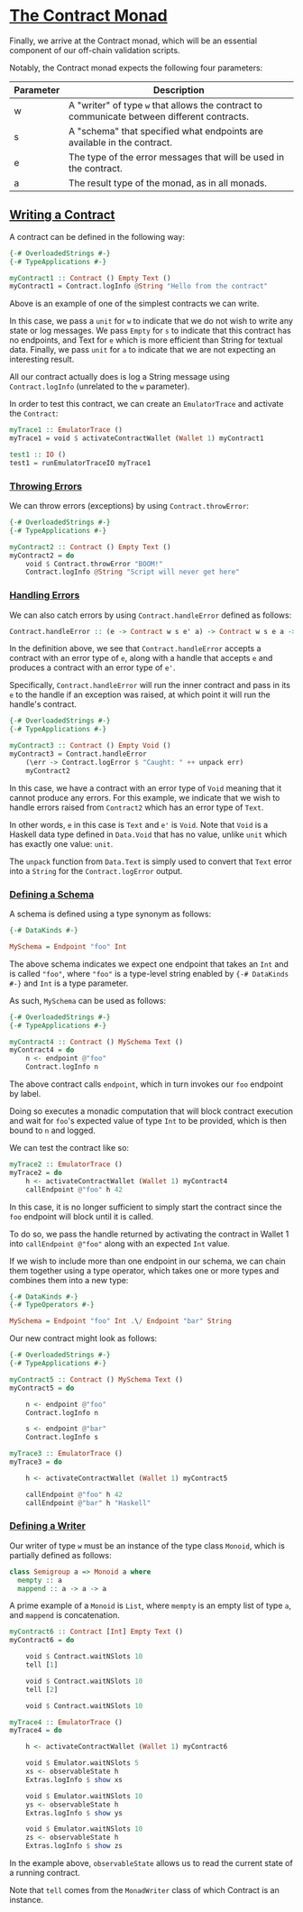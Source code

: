 # [The Contract Monad](https://youtu.be/g4lvA14I-Jg?t=6704)

Finally, we arrive at the Contract monad, which will be an essential component of our off-chain validation scripts.

Notably, the Contract monad expects the following four parameters:

| Parameter | Description                                                                                 |
| --------- | ------------------------------------------------------------------------------------------- |
| w         | A "writer" of type `w` that allows the contract to communicate between different contracts. |
| s         | A "schema" that specified what endpoints are available in the contract.                     |
| e         | The type of the error messages that will be used in the contract.                           |
| a         | The result type of the monad, as in all monads.                                             |

## [Writing a Contract](https://youtu.be/g4lvA14I-Jg?t=6812)

A contract can be defined in the following way:

```haskell
{-# OverloadedStrings #-}
{-# TypeApplications #-}

myContract1 :: Contract () Empty Text ()
myContract1 = Contract.logInfo @String "Hello from the contract"
```

Above is an example of one of the simplest contracts we can write.

In this case, we pass a `unit` for `w` to indicate that we do not wish to write any state or log messages. We pass `Empty` for `s` to indicate that this contract has no endpoints, and Text for `e` which is more efficient than String for textual data. Finally, we pass `unit` for `a` to indicate that we are not expecting an interesting result.

All our contract actually does is log a String message using `Contract.logInfo` (unrelated to the `w` parameter).

In order to test this contract, we can create an `EmulatorTrace` and activate the `Contract`:

```haskell
myTrace1 :: EmulatorTrace ()
myTrace1 = void $ activateContractWallet (Wallet 1) myContract1

test1 :: IO ()
test1 = runEmulatorTraceIO myTrace1
```

### [Throwing Errors](https://youtu.be/g4lvA14I-Jg?t=7090)

We can throw errors (exceptions) by using `Contract.throwError`:

```haskell
{-# OverloadedStrings #-}
{-# TypeApplications #-}

myContract2 :: Contract () Empty Text ()
myContract2 = do
    void $ Contract.throwError "BOOM!"
    Contract.logInfo @String "Script will never get here"
```

### [Handling Errors](https://youtu.be/g4lvA14I-Jg?t=7208)

We can also catch errors by using `Contract.handleError` defined as follows:

```haskell
Contract.handleError :: (e -> Contract w s e' a) -> Contract w s e a -> Contract w s e' a
```

In the definition above, we see that `Contract.handleError` accepts a contract with an error type of `e`, along with a handle that accepts `e` and produces a contract with an error type of `e'`.

Specifically, `Contract.handleError` will run the inner contract and pass in its `e` to the handle if an exception was raised, at which point it will run the handle's contract.

```haskell
{-# OverloadedStrings #-}
{-# TypeApplications #-}

myContract3 :: Contract () Empty Void ()
myContract3 = Contract.handleError
    (\err -> Contract.logError $ "Caught: " ++ unpack err)
    myContract2
```

In this case, we have a contract with an error type of `Void` meaning that it cannot produce any errors. For this example, we indicate that we wish to handle errors raised from `Contract2` which has an error type of `Text`.

In other words, `e` in this case is `Text` and `e'` is `Void`. Note that `Void` is a Haskell data type defined in `Data.Void` that has no value, unlike `unit` which has exactly one value: `unit`.

The `unpack` function from `Data.Text` is simply used to convert that `Text` error into a `String` for the `Contract.logError` output.

### [Defining a Schema](https://youtu.be/g4lvA14I-Jg?t=7608)

A schema is defined using a type synonym as follows:

```haskell
{-# DataKinds #-}

MySchema = Endpoint "foo" Int
```

The above schema indicates we expect one endpoint that takes an `Int` and is called `"foo"`, where `"foo"` is a type-level string enabled by `{-# DataKinds #-}` and `Int` is a type parameter.

As such, `MySchema` can be used as follows:

```haskell
{-# OverloadedStrings #-}
{-# TypeApplications #-}

myContract4 :: Contract () MySchema Text ()
myContract4 = do
    n <- endpoint @"foo"
    Contract.logInfo n
```

The above contract calls `endpoint`, which in turn invokes our `foo` endpoint by label.

Doing so executes a monadic computation that will block contract execution and wait for `foo`'s expected value of type `Int` to be provided, which is then bound to `n` and logged.

We can test the contract like so:

```haskell
myTrace2 :: EmulatorTrace ()
myTrace2 = do
    h <- activateContractWallet (Wallet 1) myContract4
    callEndpoint @"foo" h 42
```

In this case, it is no longer sufficient to simply start the contract since the `foo` endpoint will block until it is called.

To do so, we pass the handle returned by activating the contract in Wallet 1 into `callEndpoint @"foo"` along with an expected `Int` value.

If we wish to include more than one endpoint in our schema, we can chain them together using a type operator, which takes one or more types and combines them into a new type:

```haskell
{-# DataKinds #-}
{-# TypeOperators #-}

MySchema = Endpoint "foo" Int .\/ Endpoint "bar" String
```

Our new contract might look as follows:

```haskell
{-# OverloadedStrings #-}
{-# TypeApplications #-}

myContract5 :: Contract () MySchema Text ()
myContract5 = do

    n <- endpoint @"foo"
    Contract.logInfo n

    s <- endpoint @"bar"
    Contract.logInfo s

myTrace3 :: EmulatorTrace ()
myTrace3 = do

    h <- activateContractWallet (Wallet 1) myContract5

    callEndpoint @"foo" h 42
    callEndpoint @"bar" h "Haskell"
```

### [Defining a Writer](https://youtu.be/g4lvA14I-Jg?t=8012)

Our writer of type `w` must be an instance of the type class `Monoid`, which is partially defined as follows:

```haskell
class Semigroup a => Monoid a where
  mempty :: a
  mappend :: a -> a -> a
```

A prime example of a `Monoid` is `List`, where `mempty` is an empty list of type `a`, and `mappend` is concatenation.

```haskell
myContract6 :: Contract [Int] Empty Text ()
myContract6 = do

    void $ Contract.waitNSlots 10
    tell [1]

    void $ Contract.waitNSlots 10
    tell [2]

    void $ Contract.waitNSlots 10

myTrace4 :: EmulatorTrace ()
myTrace4 = do

    h <- activateContractWallet (Wallet 1) myContract6

    void $ Emulator.waitNSlots 5
    xs <- observableState h
    Extras.logInfo $ show xs

    void $ Emulator.waitNSlots 10
    ys <- observableState h
    Extras.logInfo $ show ys

    void $ Emulator.waitNSlots 10
    zs <- observableState h
    Extras.logInfo $ show zs
```

In the example above, `observableState` allows us to read the current state of a running contract.

Note that `tell` comes from the `MonadWriter` class of which Contract is an instance.
